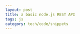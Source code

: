 ```yaml
---
layout: post
title: a basic node.js REST API 
tags: js
category: tech/code/snippets
---
```


<script src="https://gist.github.com/selimslab/05be024ede0eb72a8f58cb5fb42fb9c2.js"></script>